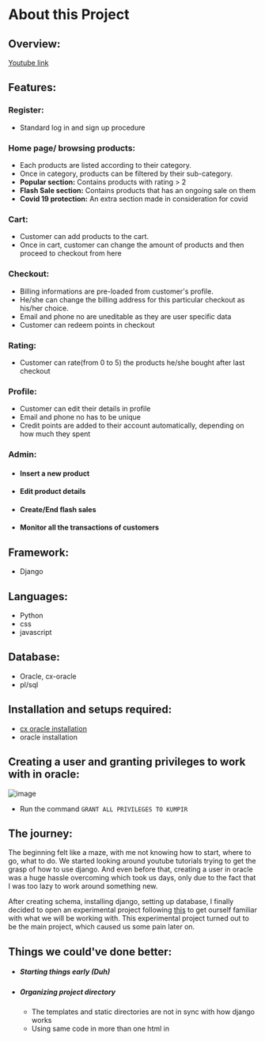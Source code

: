 # About this Project
## Overview:
[Youtube link](https://www.youtube.com/watch?v=QB_mPRRoMkU&feature=youtu.be&fbclid=IwAR08H36iEhkHOzJaIac8Ogc62UvOzIdSShpgOWR9kQ0NkNiJU6r2o0ptuuE&ab_channel=MehediHasan)
## Features:
### Register:
- Standard log in and sign up procedure
### Home page/ browsing products:
- Each products are listed according to their category.
- Once in category, products can be filtered by their sub-category.
- **Popular section:** Contains products with rating > 2  
- **Flash Sale section:** Contains products that has an ongoing sale on them
- **Covid 19 protection:** An extra section made in consideration for covid
  
### Cart:
- Customer can add products to the cart. 
- Once in cart, customer can change the amount of products and then proceed to checkout from here
### Checkout:
- Billing informations are pre-loaded from customer's profile. 
- He/she can change the billing address for this particular checkout as his/her choice.
- Email and phone no are uneditable as they are user specific data
- Customer can redeem points in checkout
### Rating:
- Customer can rate(from 0 to 5) the products he/she bought after last checkout
### Profile:
- Customer can edit their details in profile
- Email and phone no has to be unique
- Credit points are added to their account automatically, depending on how much they spent
### Admin:
- #### Insert a new product
- #### Edit product details
- #### Create/End flash sales
- #### Monitor all the transactions of customers



## Framework:
- Django

## Languages:
- Python
- css
- javascript

## Database:
- Oracle, cx-oracle
- pl/sql

## Installation and setups required:
- [cx oracle installation](https://github.com/Srj/Demo_Django)
- oracle installation

## Creating a user and granting privileges to work with in oracle:
![image](https://user-images.githubusercontent.com/57999057/101983155-3a470200-3ca3-11eb-9845-143772d92739.png)
- Run the command `GRANT ALL PRIVILEGES TO KUMPIR`


## The journey:
The beginning felt like a maze, with me not knowing how to start, where to go, what to do. We started looking around youtube tutorials trying to 
get the grasp of how to use django. And even before that, creating a user in oracle was a huge hassle overcoming which took us days, only due to the
fact that I was too lazy to work around something new.

After creating schema, installing django, setting up database, I finally decided to open an experimental project following [this](https://www.youtube.com/watch?v=xv_bwpA_aEA&list=PL-51WBLyFTg2vW-_6XBoUpE7vpmoR3ztO&ab_channel=DennisIvy) to get ourself familiar
with what we will be working with. This experimental project turned out to be the main project, which caused us some pain later on.

## Things we could've done better:
- ##### Starting things early (Duh)
- ##### Organizing project directory
  - The templates and static directories are not in sync with how django works
  - Using same code in more than one html in <script> tag. **Should've used seperate js and css files** for each django app and made life easier
- ##### **NOT** mixing different stylesheets taken from different templates and messing things up
- ##### Subcategory feature is redundant:
  The idea behind introducing a sub-category under each category for products was that a product can fall under multiple categories. In that case,
  the product will have a different sub-category under those categories. 
  
  For example:

      SNACKS and DIABETIC FOOD are two categories. 
      The product SUGAR FREE COOKIES falls under both SNACKS and DIABETIC FOOD.
      Under SNACKS, SUGAR FREE COOKIES might have a subcategory of "Cookies" and 
      under DIABETIC FOOD it might have a subcategory "Sugar Free Items"
    
  *In short, a product can fall under multiple cateogories. But in our implementation, a product can belong under only a single category, which is definitely
  not desirable*
  
  Possible Solution:
    
      Instead of making 'CATEGORY' an attribute of 'PRODUCT' entity, 'CATEGORY' could itself be an entity, which will contain the attributes
      'CATEGORY_NAME', 'SUBCATEGORY_NAME', 'PRODUCT_ID'. None of the columns of CATEGORY table is necessarily unique.
      
             PRODUCT                               CATEGORY
      | PRODUCT_ID | ... |          | PRODUCT_ID | CATEGORY | SUB_CATEGORY |
    
  
## An incomplete feature:
### Bundle Offer:
Admin can create a bundle offer with atmost 3 products and set a price on that offer. The front end for this feature is complete but due to lack of time,
the backend was not done
